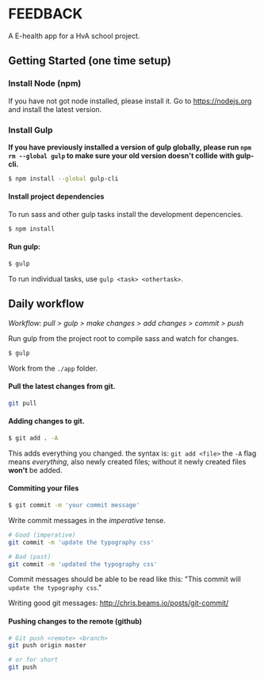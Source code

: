 # FEEDBACK
A E-health app for a HvA school project.

## Getting Started (one time setup)

### Install Node (npm)

If you have not got node installed, please install it. Go to https://nodejs.org and install the latest version.

### Install Gulp

__If you have previously installed a version of gulp globally, please run `npm rm --global gulp`
to make sure your old version doesn't collide with gulp-cli.__

```sh
$ npm install --global gulp-cli
```


#### Install project dependencies
To run sass and other gulp tasks install the development depencencies.

```sh
$ npm install
```

#### Run gulp:

```sh
$ gulp
```

To run individual tasks, use `gulp <task> <othertask>`.


## Daily workflow

*Workflow: pull > gulp > make changes > add changes > commit > push*

Run gulp from the project root to compile sass and watch for changes.
```sh
$ gulp
```

Work from the `./app` folder.

#### Pull the latest changes from git.

```sh
git pull
```

#### Adding changes to git.

```sh
$ git add . -A
```
This adds everything you changed. the syntax is: `git add <file>` the `-A` flag means *everything*, also newly created files; without it newly created files **won't** be added.

#### Commiting your files

```sh
$ git commit -m 'your commit message'
```
Write commit messages in the *imperative* tense.  

```sh
# Good (imperative)
git commit -m 'update the typography css' 

# Bad (past)
git commit -m 'updated the typography css' 

```

Commit messages should be able to be read like this: "This commit will `update the typography css`."

Writing good git messages: http://chris.beams.io/posts/git-commit/


#### Pushing changes to the remote (github)

```sh
# Git push <remote> <branch>
git push origin master

# or for short
git push
```
